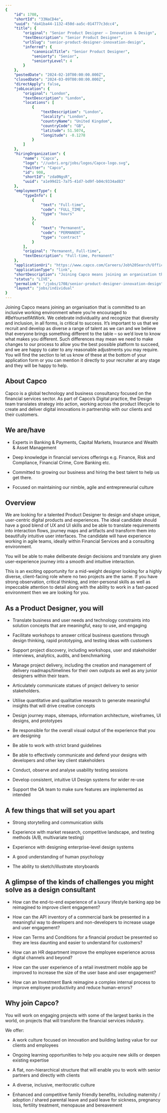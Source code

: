 ```yaml
---
{
	"id": 1708,
	"shortId": "33NaCD4e",
	"uuid": "da41ba44-1132-450d-aa5c-014777c3dcc4",
	"title": {
		"original": "Senior Product Designer – Innovation & Design",
		"textDescription": "Senior Product Designer",
		"urlSlug": "senior-product-designer-innovation-design",
		"inferred": {
			"canonicalTitle": "Senior Product Designer",
			"seniorty": "Senior",
			"seniortyLevel": 4
		}
	},
	"postedDate": "2024-02-10T00:00:00.000Z",
	"closedDate": "2024-03-09T00:00:00.000Z",
	"directApply": false,
	"jobLocation": {
		"original": "London",
		"textDescription": "London",
		"locations": [
			{
				"textDescription": "London",
				"locality": "London",
				"countryName": "United Kingdom",
				"countryCode": "GB",
				"latitude": 51.5074,
				"longitude": -0.1278
			}
		]
	},
	"hiringOrganization": {
		"name": "Capco",
		"logo": "//uxbri.org/jobs/logos/Capco-logo.svg",
		"twitter": "Capco",
		"id": 908,
		"shortId": "zda0NgsR",
		"uuid": "a1e99d21-7a75-41d7-bd9f-b04c9334ad83"
	},
	"employmentType": {
		"typeInfo": [
			{
				"text": "Full-time",
				"code": "FULL_TIME",
				"type": "hours"
			},
			{
				"text": "Permanent",
				"code": "PERMANENT",
				"type": "contract"
			}
		],
		"original": "Permanent, Full-time",
		"textDescription": "Full-time, Permanent"
	},
	"applicationUri": "https://www.capco.com/Careers/Job%20Search/Office%20Detail?gh_jid=5683960&location=&department=&keywords",
	"applicationType": "link",
	"shortDescription": "Joining Capco means joining an organisation that is committed to an inclusive working environment where you’re’ encouraged to BeYourselfAtWork. We celebrate individuality and recognize that diversity",
	"status": "LIVE",
	"permalink": "/jobs/1708/senior-product-designer-innovation-design",
	"layout": "jobs/individual"
}
---
```

<p>Joining Capco means joining an organisation that is committed to an inclusive working environment where you’re encouraged to #BeYourselfAtWork. We celebrate individuality and recognize that diversity and inclusion, in all forms, is critical to success. It’s important to us that we recruit and develop as diverse a range of talent as we can and we believe that everyone brings something different to the table – so we’d love to know what makes you different. Such differences may mean we need to make changes to our process to allow you the best possible platform to succeed, and we are happy to cater to any reasonable adjustments you may require. You will find the section to let us know of these at the bottom of your application form or you can mention it directly to your recruiter at any stage and they will be happy to help.</p><h2>About Capco</h2><p>Capco is a global technology and business consultancy focused on the financial services sector. As part of Capco’s Digital practice, the Design team translates strategy into action, working across the product lifecycle to create and deliver digital innovations in partnership with our clients and their customers.</p><h2>We are/have</h2><ul><li><p>Experts in Banking &amp; Payments, Capital Markets, Insurance and Wealth &amp; Asset Management</p></li><li><p>Deep knowledge in financial services offerings e.g. Finance, Risk and Compliance, Financial Crime, Core Banking etc.</p></li><li><p>Committed to growing our business and hiring the best talent to help us get there.</p></li><li><p>Focused on maintaining our nimble, agile and entrepreneurial culture</p></li></ul><h2>Overview</h2><p>We are looking for a talented Product Designer to design and shape unique, user-centric digital products and experiences. The ideal candidate should have a good blend of UX and UI skills and be able to translate requirements into interaction flows, journey maps and artifacts and transform them into beautifully intuitive user interfaces. The candidate will have experience working in agile teams, ideally within Financial Services and a consulting environment.</p><p>You will be able to make deliberate design decisions and translate any given user-experience journey into a smooth and intuitive interaction.</p><p>This is an exciting opportunity for a mid-weight designer looking for a highly diverse, client-facing role where no two projects are the same. If you have strong observation, critical thinking, and inter-personal skills as well as impeccable attention to detail along with the ability to work in a fast-paced environment then we are looking for you.</p><h2>As a Product Designer, you will</h2><ul><li><p>Translate business and user needs and technology constraints into solution concepts that are meaningful, easy to use, and engaging</p></li><li><p>Facilitate workshops to answer critical business questions through design thinking, rapid prototyping, and testing ideas with customers</p></li><li><p>Support project discovery, including workshops, user and stakeholder interviews, analytics, audits, and benchmarking</p></li><li><p>Manage project delivery, including the creation and management of delivery roadmaps/timelines for their own outputs as well as any junior designers within their team.</p></li><li><p>Articulately communicate statues of project delivery to senior stakeholders.</p></li><li><p>Utilise quantitative and qualitative research to generate meaningful insights that will drive creative concepts</p></li><li><p>Design journey maps, sitemaps, information architecture, wireframes, UI designs, and prototypes</p></li><li><p>Be responsible for the overall visual output of the experience that you are designing</p></li><li><p>Be able to work with strict brand guidelines</p></li><li><p>Be able to effectively communicate and defend your designs with developers and other key client stakeholders</p></li><li><p>Conduct, observe and analyse usability testing sessions</p></li><li><p>Develop consistent, intuitive UI Design systems for wider re-use</p></li><li><p>Support the QA team to make sure features are implemented as intended</p></li></ul><h2>A few things that will set you apart</h2><ul><li><p>Strong storytelling and communication skills</p></li><li><p>Experience with market research, competitive landscape, and testing methods (A/B, multivariate testing)</p></li><li><p>Experience with designing enterprise-level design systems</p></li><li><p>A good understanding of human psychology</p></li><li><p>The ability to sketch/illustrate storyboards</p></li></ul><h2>A glimpse of the kinds of challenges you might solve as a design consultant</h2><ul><li><p>How can the end-to-end experience of a luxury lifestyle banking app be reimagined to improve client engagement?</p></li><li><p>How can the API inventory of a commercial bank be presented in a meaningful way to developers and non-developers to increase usage and user engagement?</p></li><li><p>How can Terms and Conditions for a financial product be presented so they are less daunting and easier to understand for customers?</p></li><li><p>How can an HR department improve the employee experience across digital channels and beyond?</p></li><li><p>How can the user experience of a retail investment mobile app be improved to increase the size of the user base and user engagement?</p></li><li><p>How can an Investment Bank reimagine a complex internal process to improve employee productivity and reduce human-errors?</p></li></ul><h2>Why join Capco?</h2><p>You will work on engaging projects with some of the largest banks in the world, on projects that will transform the financial services industry.</p><p>We offer:</p><ul><li><p>A work culture focused on innovation and building lasting value for our clients and employees</p></li><li><p>Ongoing learning opportunities to help you acquire new skills or deepen existing expertise</p></li><li><p>A flat, non-hierarchical structure that will enable you to work with senior partners and directly with clients</p></li><li><p>A diverse, inclusive, meritocratic culture</p></li><li><p>Enhanced and competitive family friendly benefits, including maternity / adoption / shared parental leave and paid leave for sickness, pregnancy loss, fertility treatment, menopause and bereavement</p></li></ul>
